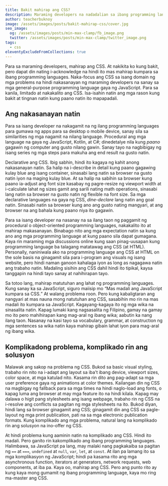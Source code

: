 ```yaml
---
title: Bakit mahirap ang CSS?
description: Maraming developers na nadadalian sa ibang programming language pero nahihirapan sa CSS. Isa-isahin natin ang mga posibleng dahilan at kung ano ang mga tips na puwedeng makatulong.
author: teacherbuknoy
image: /assets/images/posts/bakit-mahirap-css/cover.jpg
seo_image:
  og: /assets/images/posts/min-max-clamp/fb_image.png
  twitter: /assets/images/posts/min-max-clamp/twitter_image.png
tags: 
  - css
eleventyExcludeFromCollections: true
---
```


Para sa maraming developers, mahirap ang CSS. At nakikita ko kung bakit, pero dapat din nating i-acknowledge na hindi ito mas mahirap kumpara sa ibang programming languages. Naka-focus ang CSS sa isang domain ng mga problems na hindi nakasanayan ng maraming developers na sanay sa mga general-purpose programming language gaya ng JavaScript. Para sa kanila, limitado at nakakalito ang CSS. Isa-isahin natin ang mga rason kung bakit at tingnan natin kung paano natin ito mapapadali.

## Ang nakasanayan natin

Para sa isang developer na nakagamit na ng ilang programming languages para gumawa ng apps para sa desktop o mobile device, sanay sila sa similarities ng mga nagamit na nilang language. Procedural ang mga language na gaya ng JavaScript, Kotlin, at C#; dinedetalye nila kung *paano* gagawin ng computer ang gusto nilang gawin. Sanay tayo na nagbibigay ng isang series ng mga steps para makuha ang end result na gusto natin.

Declarative ang CSS. Ibig sabhin, hindi ito kagaya ng kahit anong nakasanayan natin. Sa halip na i-describe in detail kung paano gagawing kulay blue ang isang container, sinasabi lang natin sa browser na gusto natin iyon na maging kulay blue. At sa halip na sabihin sa browser kung paano ia-adjust ang font size kasabay ng pagre-resize ng viewport width at i-calculate lahat ng sizes gamit ang sarili nating math operations, sinasabi lang natin sa browser na gusto natin ng flexible na font size. Sa mga declarative languages na gaya ng CSS, *dine-declare* lang natin ang goal natin. Sinasabi natin sa browser kung ano ang gusto nating mangyari, at ang browser na ang bahala kung paano niya ito gagawin.

Para sa isang developer na nasanay na sa ilang taon ng paggamit ng procedural o object-oriented programming languages, nakakalito ito at mahirap makasanayan. Binabago nito ang mga expectation natin sa kung ano ang mga programming language at kung paano sila dapat gumagana. Kaya rin maraming mga discussions online kung saan pinag-uusapan kung programming language ba talagang matatawag ang CSS (at HTML). Personally, naniniwala ako na programming language ang CSS at HTML on the sole basis na ginagamit sila para i-program ang visuals ng isang website, pero hindi naman ganoon kahalaga iyon as long as nagagawa natin ang trabaho natin. Madaling sisihin ang CSS dahil hindi ito tipikal, kaysa tanggapin na hindi tayo sanay at nahihirapan tayo.

Sa totoo lang, mahirap matutuhan ang lahat ng programming languages. Kung sanay ka sa JavaScript, siguro maiisip mo <q>Mas madali ang JavaScript kumpara sa CSS.</q> At walang problema roon. Pero kung kabaligtaran ang nangyari at mas nauna mong natutuhan ang CSS, sasabihin mo rin na mas madali ito kumpara sa JavaScript. Kagayang-kagaya ito ng mga wika na sinasalita natin. Kapag lumaki kang nagsasalita ng Filipino, gamay na gamay mo ito pero mahihirapan kang mag-aral ng ibang wika; aabutin ka nang ilang taon. Nasanay na kasi tayo sa vocabulary, grammar, at construction ng mga sentences sa wika natin kaya mahirap gibain lahat iyon para mag-aral ng ibang wika.

## Komplikadong problema, komplikado rin ang solusyon

Malawak ang sakop na problema ng CSS. Bukod sa basic visual styling, trabaho rin nito na i-adapt ang layout sa iba't ibang device, viewport sizes, color space, at mga katulad nito. Kasama rin dito ang pag-adapt sa mga user preference gaya ng animations at color themes. Kailangan din ng CSS na magbigay ng fallback para sa mga times na hindi naglo-load ang fonts, o kapag luma ang browser at may mga feature ito na hindi kilala. Kapag may dalawa o higit pang stylesheets ang isang webpage, trabaho rin ng CSS na i-resolve ang conflicts sa pagitan ng mga stylesheets na ito. Bukod diyan, hindi lang sa browser ginagamit ang CSS; ginagamit din ang CSS sa pagle-layout ng mga print publication, pati na sa mga electronic publication formats. Kung komplikado ang mga problema, natural lang na komplikado rin ang solusyon na ino-offer ng CSS.

At hindi problema kung aaminin natin na komplikado ang CSS. Hindi ito madali. Pero ganito rin kakomplikado ang ibang programming languages. Halimbawa, sa JavaScript pa lang, may malaki nang pagkakaiba sa pagitan ng `==` at `===`, `undefined` at `null`, `var`, `let`, at `const`. At ilan pa lamang ito sa mga komplikasyon ng JavaScript; hindi pa kasama rito ang mga asynchronous function, iterators at generators, network requests, web components, at iba pa. Kaya oo, mahirap ang CSS. Pero ang punto rito ay kung kaya mong gumamit ng ibang programming language, kaya mo ring ma-master ang CSS.

